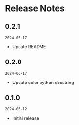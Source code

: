 # Release Notes

## 0.2.1
`2024-06-17`
- Update README

## 0.2.0
`2024-06-17`
- Update color python docstring

## 0.1.0
`2024-06-12`
- Initial release
